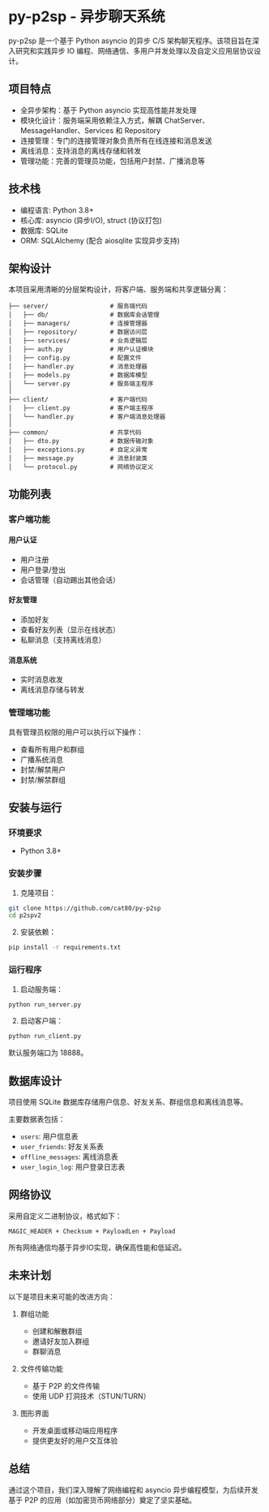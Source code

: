 # py-p2sp - 异步聊天系统

py-p2sp 是一个基于 Python asyncio 的异步 C/S 架构聊天程序。该项目旨在深入研究和实践异步 IO 编程、网络通信、多用户并发处理以及自定义应用层协议设计。

## 项目特点

- 全异步架构：基于 Python asyncio 实现高性能并发处理
- 模块化设计：服务端采用依赖注入方式，解耦 ChatServer、MessageHandler、Services 和 Repository
- 连接管理：专门的连接管理对象负责所有在线连接和消息发送
- 离线消息：支持消息的离线存储和转发
- 管理功能：完善的管理员功能，包括用户封禁、广播消息等

## 技术栈

- 编程语言: Python 3.8+
- 核心库: asyncio (异步I/O), struct (协议打包)
- 数据库: SQLite
- ORM: SQLAlchemy (配合 aiosqlite 实现异步支持)

## 架构设计

本项目采用清晰的分层架构设计，将客户端、服务端和共享逻辑分离：

```
├── server/                 # 服务端代码
│   ├── db/                 # 数据库会话管理
│   ├── managers/           # 连接管理器
│   ├── repository/         # 数据访问层
│   ├── services/           # 业务逻辑层
│   ├── auth.py             # 用户认证模块
│   ├── config.py           # 配置文件
│   ├── handler.py          # 消息处理器
│   ├── models.py           # 数据库模型
│   └── server.py           # 服务端主程序
│
├── client/                 # 客户端代码
│   ├── client.py           # 客户端主程序
│   └── handler.py          # 客户端消息处理器
│
├── common/                 # 共享代码
│   ├── dto.py              # 数据传输对象
│   ├── exceptions.py       # 自定义异常
│   ├── message.py          # 消息封装类
│   └── protocol.py         # 网络协议定义
```

## 功能列表

### 客户端功能

#### 用户认证
- 用户注册
- 用户登录/登出
- 会话管理（自动踢出其他会话）

#### 好友管理
- 添加好友
- 查看好友列表（显示在线状态）
- 私聊消息（支持离线消息）

#### 消息系统
- 实时消息收发
- 离线消息存储与转发

### 管理端功能

具有管理员权限的用户可以执行以下操作：
- 查看所有用户和群组
- 广播系统消息
- 封禁/解禁用户
- 封禁/解禁群组

## 安装与运行

### 环境要求
- Python 3.8+

### 安装步骤

1. 克隆项目：
```bash
git clone https://github.com/cat80/py-p2sp
cd p2spv2
```

2. 安装依赖：
```bash
pip install -r requirements.txt
```

### 运行程序

1. 启动服务端：
```bash
python run_server.py
```

2. 启动客户端：
```bash
python run_client.py
```

默认服务端口为 18888。

## 数据库设计

项目使用 SQLite 数据库存储用户信息、好友关系、群组信息和离线消息等。

主要数据表包括：
- `users`: 用户信息表
- `user_friends`: 好友关系表
- `offline_messages`: 离线消息表
- `user_login_log`: 用户登录日志表

## 网络协议

采用自定义二进制协议，格式如下：
```
MAGIC_HEADER + Checksum + PayloadLen + Payload
```

所有网络通信均基于异步IO实现，确保高性能和低延迟。

## 未来计划

以下是项目未来可能的改进方向：

1. 群组功能
   - 创建和解散群组
   - 邀请好友加入群组
   - 群聊消息

2. 文件传输功能
   - 基于 P2P 的文件传输
   - 使用 UDP 打洞技术（STUN/TURN）

3. 图形界面
   - 开发桌面或移动端应用程序
   - 提供更友好的用户交互体验

## 总结

通过这个项目，我们深入理解了网络编程和 asyncio 异步编程模型，为后续开发基于 P2P 的应用（如加密货币网络部分）奠定了坚实基础。
